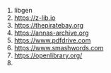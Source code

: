 
1. libgen
2.  https://z-lib.io
3. https://thepiratebay.org
4. https://annas-archive.org
5. https://www.pdfdrive.com
6. https://www.smashwords.com
7.  https://openlibrary.org/
8. 